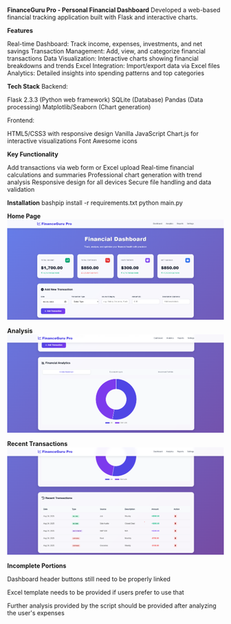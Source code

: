 **FinanceGuru Pro - Personal Financial Dashboard**
Developed a web-based financial tracking application built with Flask and interactive charts.

**Features**

Real-time Dashboard: Track income, expenses, investments, and net savings
Transaction Management: Add, view, and categorize financial transactions
Data Visualization: Interactive charts showing financial breakdowns and trends
Excel Integration: Import/export data via Excel files
Analytics: Detailed insights into spending patterns and top categories

**Tech Stack**
Backend:

Flask 2.3.3 (Python web framework)
SQLite (Database)
Pandas (Data processing)
Matplotlib/Seaborn (Chart generation)

Frontend:

HTML5/CSS3 with responsive design
Vanilla JavaScript
Chart.js for interactive visualizations
Font Awesome icons

**Key Functionality**

Add transactions via web form or Excel upload
Real-time financial calculations and summaries
Professional chart generation with trend analysis
Responsive design for all devices
Secure file handling and data validation

**Installation**
bashpip install -r requirements.txt
python main.py


**Home Page**
![Alt text](dashboard.png)

**Analysis**
![Alt text](Analytics.png)

**Recent Transactions**
![Alt text](Recent.png)


**Incomplete Portions**

Dashboard header buttons still need to be properly linked

Excel template needs to be provided if users prefer to use that

Further analysis provided by the script should be provided after analyzing the user's expenses

